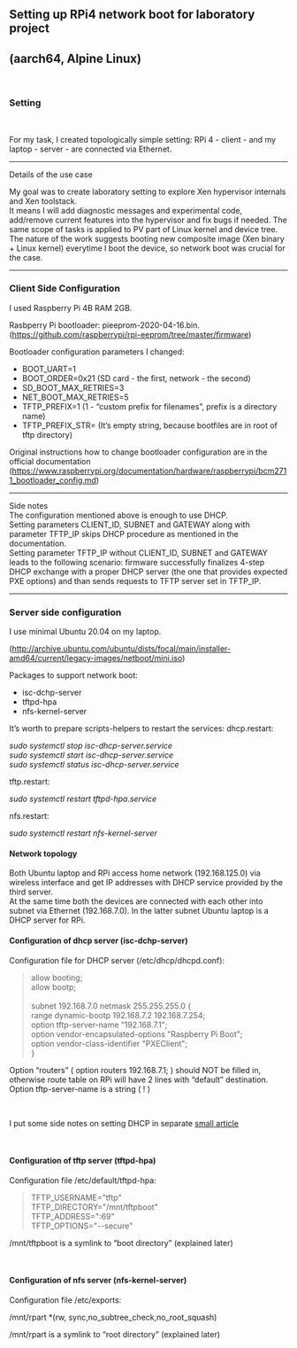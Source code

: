 ## Setting up RPi4 network boot for laboratory project
## (aarch64, Alpine Linux) 
</br>

### Setting
</br>

For my task, I created topologically simple setting: RPi 4 - client - and my laptop - server - are connected via Ethernet.
</br>

----

Details of the use case


My goal was to create laboratory setting to explore Xen hypervisor internals and Xen toolstack.</br>
It means I will add diagnostic messages and experimental code, add/remove current features into the hypervisor and fix bugs if needed. The same scope of tasks is  applied to PV part of Linux kernel and device tree.</br>The nature of the work suggests booting new composite image (Xen binary + Linux kernel) everytime I boot the device, so network boot was crucial for the case.

----

### Client Side Configuration

I used Raspberry Pi 4B RAM 2GB.

Rasbperry Pi bootloader: pieeprom-2020-04-16.bin.</br>(https://github.com/raspberrypi/rpi-eeprom/tree/master/firmware)

Bootloader configuration parameters I changed:
* BOOT_UART=1
* BOOT_ORDER=0x21			(SD card - the first, network - the second)
* SD_BOOT_MAX_RETRIES=3
* NET_BOOT_MAX_RETRIES=5
* TFTP_PREFIX=1				(1 - “custom prefix for filenames”, prefix is a directory name)
* TFTP_PREFIX_STR=			(It’s empty string, because bootfiles are in root of tftp directory)


Original instructions how to change bootloader configuration are in the official documentation</br> (https://www.raspberrypi.org/documentation/hardware/raspberrypi/bcm2711_bootloader_config.md)

----

Side notes</br>The configuration mentioned above is enough to use DHCP.</br>Setting parameters CLIENT_ID, SUBNET and GATEWAY along with parameter TFTP_IP skips DHCP procedure as mentioned in the documentation.</br>Setting parameter TFTP_IP without CLIENT_ID, SUBNET and GATEWAY leads to the following scenario: firmware successfully finalizes 4-step DHCP exchange with a proper DHCP server (the one that provides expected PXE options) and than sends requests to TFTP server set in TFTP_IP.

----


### Server side configuration

I use minimal Ubuntu 20.04 on my laptop.

(http://archive.ubuntu.com/ubuntu/dists/focal/main/installer-amd64/current/legacy-images/netboot/mini.iso)

Packages to support network boot:

* isc-dchp-server
* tftpd-hpa
* nfs-kernel-server


It’s worth to prepare scripts-helpers to restart the services:
dhcp.restart:

_sudo systemctl stop isc-dhcp-server.service_</br>
_sudo systemctl start isc-dhcp-server.service_</br>
_sudo systemctl status isc-dhcp-server.service_

tftp.restart:

_sudo systemctl restart tftpd-hpa.service_

nfs.restart:

_sudo systemctl restart nfs-kernel-server_

#### Network topology

Both Ubuntu laptop and RPi access home network (192.168.125.0) via wireless interface and get IP addresses with DHCP service provided by the third server.</br>
At the same time both the devices are connected with each other into subnet via Ethernet (192.168.7.0). In the latter subnet Ubuntu laptop is a DHCP server for RPi.

#### Configuration of dhcp server (isc-dchp-server)

Configuration file for DHCP server (/etc/dhcp/dhcpd.conf):

> allow booting;</br>
allow bootp;</br>
</br>subnet 192.168.7.0 netmask 255.255.255.0 {</br>
range dynamic-bootp 192.168.7.2   192.168.7.254;</br>
	option tftp-server-name “192.168.7.1";</br>
	option vendor-encapsulated-options  "Raspberry Pi Boot";</br>
	option vendor-class-identifier "PXEClient";</br>
}

Option “routers” (  option routers 192.168.7.1;  ) should NOT be filled in, otherwise route table on RPi will have 2 lines with “default” destination.
Option tftp-server-name is a string ( ! )

</br>

I put some side notes on setting DHCP in separate [small article](https://github.com/malus-brandywine/malus-brandywine/blob/master/Articles/RPi-netboot/docs/rpi4-netboot-aarch64-alpine-notes-1.md)

</br>

#### Configuration of tftp server (tftpd-hpa)

Configuration file /etc/default/tftpd-hpa:

> TFTP_USERNAME="tftp"</br>
TFTP_DIRECTORY="/mnt/tftpboot"</br>
TFTP_ADDRESS=":69"</br>
TFTP_OPTIONS="--secure"

/mnt/tftpboot is a symlink to “boot directory” (explained later)

</br>

#### Configuration of nfs server (nfs-kernel-server)

Configuration file /etc/exports:

/mnt/rpart \*(rw, sync,no_subtree_check,no_root_squash)

/mnt/rpart is a symlink to “root directory” (explained later)

